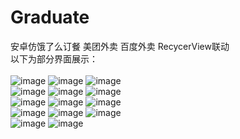 # Graduate
安卓仿饿了么订餐
美团外卖
百度外卖
RecycerView联动
<br />
以下为部分界面展示：<br/>
</br>
![image](https://github.com/857288218/Graduate/blob/fragmentTabHost/introduce-img/首页分类.jpg)
![image](https://github.com/857288218/Graduate/blob/fragmentTabHost/introduce-img/首页推荐店铺.jpg)
![image](https://github.com/857288218/Graduate/blob/fragmentTabHost/introduce-img/分类店铺信息.jpg)
<br />
![image](https://github.com/857288218/Graduate/blob/fragmentTabHost/introduce-img/店铺详情.jpg)
![image](https://github.com/857288218/Graduate/blob/fragmentTabHost/introduce-img/浏览菜品信息界面.jpg)
![image](https://github.com/857288218/Graduate/blob/fragmentTabHost/introduce-img/购物车.jpg)
<br />
![image](https://github.com/857288218/Graduate/blob/fragmentTabHost/introduce-img/搜索界面.jpg)
![image](https://github.com/857288218/Graduate/blob/fragmentTabHost/introduce-img/搜索界面搜索到商家.jpg)
![image](https://github.com/857288218/Graduate/blob/fragmentTabHost/introduce-img/结算.jpg)
<br />
![image](https://github.com/857288218/Graduate/blob/fragmentTabHost/introduce-img/订单界面.jpg)
![image](https://github.com/857288218/Graduate/blob/fragmentTabHost/introduce-img/我的界面显示默认收货地址.jpg)
![image](https://github.com/857288218/Graduate/blob/fragmentTabHost/introduce-img/新增收货地址.jpg)
<br />
![image](https://github.com/857288218/Graduate/blob/fragmentTabHost/introduce-img/退出登录后界面.jpg)
![image](https://github.com/857288218/Graduate/blob/fragmentTabHost/introduce-img/收货地址展示.jpg)
